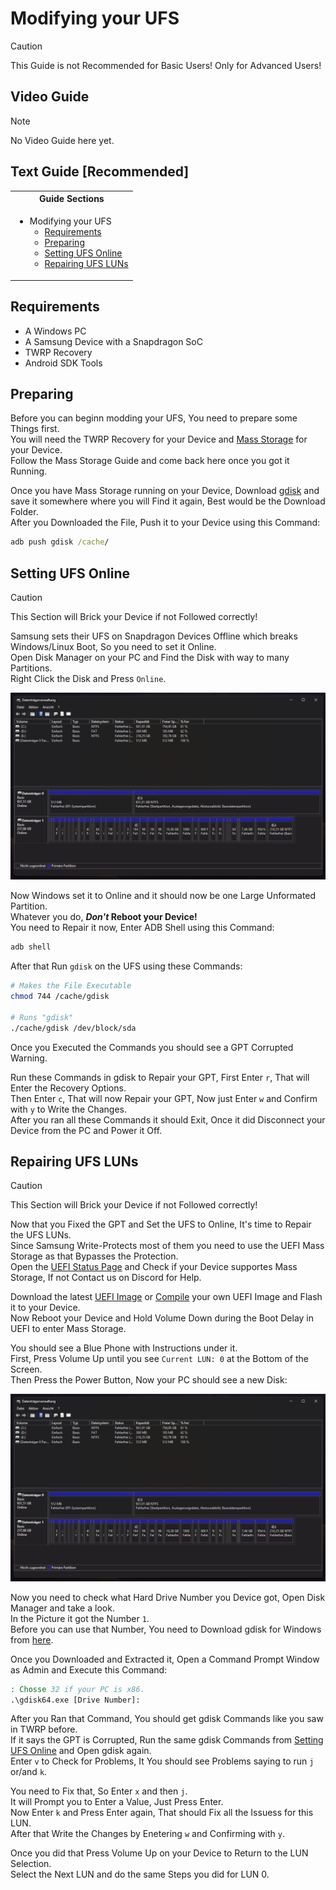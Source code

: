 # Modifying your UFS

> [!CAUTION]
> This Guide is not Recommended for Basic Users! Only for Advanced Users!

## Video Guide

> [!NOTE]
> No Video Guide here yet.

## Text Guide [Recommended]

<table>
<tr><th>Guide Sections</th></th>
<tr><td>
  
- Modifying your UFS
   - [Requirements](#preparing)
   - [Preparing](#preparing)
   - [Setting UFS Online](#setting-ufs-online)
   - [Repairing UFS LUNs](#repairing-ufs-luns)

</td></tr>
</table>

## Requirements

- A Windows PC
- A Samsung Device with a Snapdragon SoC
- TWRP Recovery
- Android SDK Tools

## Preparing

Before you can beginn modding your UFS, You need to prepare some Things first. <br>
You will need the TWRP Recovery for your Device and [Mass Storage](../../../SoCs/Snapdragon/Mass-Storage/README.md) for your Device. <br>
Follow the Mass Storage Guide and come back here once you got it Running.

Once you have Mass Storage running on your Device, Download [gdisk](https://cdn.discordapp.com/attachments/1057409313381040261/1319684671486824478/gdisk?ex=67e21fe0&is=67e0ce60&hm=6b6f8f17510bc5e8b59773ab018efc9a684aaa8828e88902a7857454088d3993&) and save it somewhere where you will Find it again, Best would be the Download Folder. <br>
After you Downloaded the File, Push it to your Device using this Command:
```cmd
adb push gdisk /cache/
```

## Setting UFS Online

> [!CAUTION]
> This Section will Brick your Device if not Followed correctly!

Samsung sets their UFS on Snapdragon Devices Offline which breaks Windows/Linux Boot, So you need to set it Online. <br>
Open Disk Manager on your PC and Find the Disk with way to many Partitions. <br>
Right Click the Disk and Press `Online`.

![Preview](Pictures/Preview-1.png)

Now Windows set it to Online and it should now be one Large Unformated Partition. <br>
Whatever you do, ***Don't* Reboot your Device!** <br>
You need to Repair it now, Enter ADB Shell using this Command:
```cmd
adb shell
```
After that Run `gdisk` on the UFS using these Commands:
```bash
# Makes the File Executable
chmod 744 /cache/gdisk

# Runs "gdisk"
./cache/gdisk /dev/block/sda
```
Once you Executed the Commands you should see a GPT Corrupted Warning.

Run these Commands in gdisk to Repair your GPT, First Enter `r`, That will Enter the Recovery Options. <br>
Then Enter `c`, That will now Repair your GPT, Now just Enter `w` and Confirm with `y` to Write the Changes. <br>
After you ran all these Commands it should Exit, Once it did Disconnect your Device from the PC and Power it Off.

## Repairing UFS LUNs

> [!CAUTION]
> This Section will Brick your Device if not Followed correctly!

Now that you Fixed the GPT and Set the UFS to Online, It's time to Repair the UFS LUNs. <br>
Since Samsung Write-Protects most of them you need to use the UEFI Mass Storage as that Bypasses the Protection. <br>
Open the [UEFI Status Page](https://github.com/Project-Silicium/Mu-Silicium/blob/main/Status.md) and Check if your Device supportes Mass Storage, If not Contact us on Discord for Help.

Download the latest [UEFI Image](https://github.com/Project-Silicium/Mu-Silicium/releases) or [Compile](https://github.com/Project-Silicium/Mu-Silicium/blob/main/Building.md) your own UEFI Image and Flash it to your Device. <br>
Now Reboot your Device and Hold Volume Down during the Boot Delay in UEFI to enter Mass Storage.

You should see a Blue Phone with Instructions under it. <br>
First, Press Volume Up until you see `Current LUN: 0` at the Bottom of the Screen. <br>
Then Press the Power Button, Now your PC should see a new Disk:

![Preview](Pictures/Preview-1.png)

Now you need to check what Hard Drive Number you Device got, Open Disk Manager and take a look. <br>
In the Picture it got the Number `1`. <br>
Before you can use that Number, You need to Download gdisk for Windows from [here](https://sourceforge.net/projects/gptfdisk/files/gptfdisk/1.0.3/gdisk-binaries/gdisk-windows-1.0.3.zip/download).

Once you Downloaded and Extracted it, Open a Command Prompt Window as Admin and Execute this Command:
```cmd
: Chosse 32 if your PC is x86.
.\gdisk64.exe [Drive Number]:
```
After you Ran that Command, You should get gdisk Commands like you saw in TWRP before. <br>
If it says the GPT is Corrupted, Run the same gdisk Commands from [Setting UFS Online](#setting-ufs-online) and Open gdisk again. <br>
Enter `v` to Check for Problems, It You should see Problems saying to run `j` or/and `k`. <br>

You need to Fix that, So Enter `x` and then `j`. <br>
It will Prompt you to Enter a Value, Just Press Enter. <br>
Now Enter `k` and Press Enter again, That should Fix all the Issuess for this LUN. <br>
After that Write the Changes by Enetering `w` and Confirming with `y`.

Once you did that Press Volume Up on your Device to Return to the LUN Selection. <br>
Select the Next LUN and do the same Steps you did for LUN 0.
